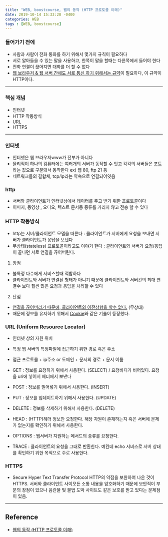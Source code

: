 ```yaml
---
title: "WEB, boostcourse, 웹의 동작 (HTTP 프로토콜 이해)"
date: 2019-10-14 15:33:28 -0400
categories: WEB
tags : [WEB, boostcourse]
---
```

### 들어가기 전에
- 사람과 사람이 전화 통화를 하기 위해서 몇가지 규칙이 필요하다
- 서로 알아들을 수 있는 말을 사용하고, 한쪽이 말을 할때는 다른쪽에서 들어야 한다
- 전화 연결이 끊어지면 대화를 더 할 수 없다
- <u>웹 브라우저 & 웹 서버 간에도 서로 통신 하기 위해서는 규약</u>이 필요하다, 이 규약이 HTTP이다.

---
### 핵심 개념
- 인터넷
- HTTP 작동방식
- URL
- HTTPS

---
### 인터넷
- 인터넷은 웹 브라우저www가 전부가 아니다
- 물리적이 하나의 컴퓨터에는 여러개의 서버가 동작할 수 잇고 각각의 서버들은 포트라는 값으로 구분돼서 동작한다
ex) 웹 80, ftp 21 등
- 네트워크들의 결합체, tcp/ip라는 약속으로 연결되어잇음
### http
- 서버와 클라이언트가 인터넷상에서 데이터를 주고 받기 위한 프로토콜이다
- 이미지, 동영상 , 오디오, 텍스트 문서등 종류를 가리지 않고 전송 할 수 있다

### HTTP 작동방식
- http는 서버/클라이언트 모델을 따른다
: 클라이언트가 서버에게 요청을 보내면 서버가 클라이언트가 응답을 보낸다
- 무상태(stateless) 프로토콜이라고도 이야기 한다
: 클라이언트와 서버가 요청/응답이 끝나면 서로 연결을 끊어버린다.

1. 장점
 + 불특정 다수에게 서비스할때 적합하다
 + 클라이언트와 서버가 연결된 형태가 아니기 때문에 클라이언트와 서버간의 최대 연결수 보다 훨씬 많은 요청과 응답을 처리할 수 있다
2. 단점
 + <u>연결을 끊어버리기 때문에, 클라이언트의 이전상항을 할수 없다.</u> (무상태)
 + 때문에 정보를 유지하기 위해서 <u>Cookie</u>와 같은 기술이 등장했다.

### URL (Uniform Resource Locator)
- 인터넷 상의 자원 위치
- 특정 웹 서버의 특정파일에 접근하기 위한 경로 혹은 주소
- 접근 프로토콜 + ip주소 or 도메인 + 문서의 경로 + 문서 이름


- GET : 정보를 요청하기 위해서 사용한다. (SELECT) / 요청바디가 비어있다. 요청을 uri에 넣어서 헤더에서 보낸다
- POST : 정보를 밀어넣기 위해서 사용한다. (INSERT)
- PUT : 정보를 업데이트하기 위해서 사용한다. (UPDATE)
- DELETE : 정보를 삭제하기 위해서 사용한다. (DELETE)
- HEAD : (HTTP)헤더 정보만 요청한다. 해당 자원이 존재하는지 혹은 서버에 문제가 없는지를 확인하기 위해서 사용한다.
- OPTIONS : 웹서버가 지원하는 메서드의 종류를 요청한다.
- TRACE : 클라이언트의 요청을 그대로 반환한다. 예컨데 echo 서비스로 서버 상태를 확인하기 위한 목적으로 주로 사용한다.

### HTTPS
- Secure Hyper Text Transfer Protocol
HTTP의 약점을 보완하여 나온 것이 HTTPS. 서버와 클라이언트 사이모든 소통 내용을 암호화하기 때문에 보안적이 부분의 장점이 있으나 음란물 및 불법 도박 사이트도 같은 보호를 받고 있다는 문제점이 있음.

---
## Reference

- [웹의 동작 (HTTP 프로토콜 이해)](https://www.edwith.org/boostcourse-web/lecture/16661/)
